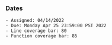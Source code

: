### Dates

    - Assigned: 04/14/2022
    - Due: Monday Apr 25 23:59:00 PST 2022
    - Line coverage bar: 80
    - Function coverage bar: 85

